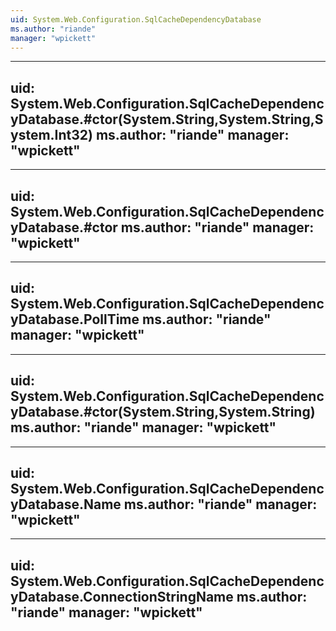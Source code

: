 ```yaml
---
uid: System.Web.Configuration.SqlCacheDependencyDatabase
ms.author: "riande"
manager: "wpickett"
---
```


---
uid: System.Web.Configuration.SqlCacheDependencyDatabase.#ctor(System.String,System.String,System.Int32)
ms.author: "riande"
manager: "wpickett"
---

---
uid: System.Web.Configuration.SqlCacheDependencyDatabase.#ctor
ms.author: "riande"
manager: "wpickett"
---

---
uid: System.Web.Configuration.SqlCacheDependencyDatabase.PollTime
ms.author: "riande"
manager: "wpickett"
---

---
uid: System.Web.Configuration.SqlCacheDependencyDatabase.#ctor(System.String,System.String)
ms.author: "riande"
manager: "wpickett"
---

---
uid: System.Web.Configuration.SqlCacheDependencyDatabase.Name
ms.author: "riande"
manager: "wpickett"
---

---
uid: System.Web.Configuration.SqlCacheDependencyDatabase.ConnectionStringName
ms.author: "riande"
manager: "wpickett"
---
